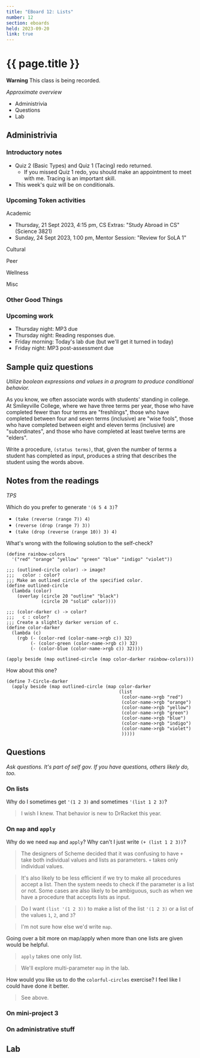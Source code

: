 ```yaml
---
title: "EBoard 12: Lists"
number: 12
section: eboards
held: 2023-09-20
link: true
---
```

# {{ page.title }}

**Warning** This class is being recorded.

_Approximate overview_

* Administrivia
* Questions
* Lab

Administrivia
-------------

### Introductory notes

* Quiz 2 (Basic Types) and Quiz 1 (Tacing) redo returned.
    * If you missed Quiz 1 redo, you should make an appointment
      to meet with me.  Tracing is an important skill.
* This week's quiz will be on conditionals.  

### Upcoming Token activities

Academic

* Thursday, 21 Sept 2023, 4:15 pm, CS Extras: "Study Abroad in CS"
  (Science 3821)
* Sunday, 24 Sept 2023, 1:00 pm, Mentor Session: "Review for SoLA 1"

Cultural

Peer

Wellness

Misc

### Other Good Things

### Upcoming work

* Thursday night: MP3 due
* Thursday night: Reading responses due.
* Friday morning: Today's lab due (but we'll get it turned in today)
* Friday night: MP3 post-assessment due

Sample quiz questions
---------------------

_Utilize boolean expressions and values in a program to produce conditional behavior._

As you know, we often associate words with students' standing in
college.  At Smileyville College, where we have three terms per
year, those who have completed fewer than four terms are "freshlings",
those who have completed between four and seven terms (inclusive)
are "wise fools", those who have completed between eight and eleven
terms (inclusive) are "subordinates", and those who have completed
at least twelve terms are "elders".

Write a procedure, `(status terms)`, that, given the number of
terms a student has completed as input, produces a string that
describes the student using the words above.

Notes from the readings
-----------------------

_TPS_

Which do you prefer to generate `'(6 5 4 3)`?

* `(take (reverse (range 7)) 4)`
* `(reverse (drop (range 7) 3))`
* `(take (drop (reverse (range 10)) 3) 4)`

What's wrong with the following solution to the self-check?

```
(define rainbow-colors 
  '("red" "orange" "yellow" "green" "blue" "indigo" "violet"))

;;; (outlined-circle color) -> image?
;;;   color : color?
;;; Make an outlined circle of the specified color.
(define outlined-circle
  (lambda (color)
    (overlay (circle 20 "outline" "black")
             (circle 20 "solid" color))))

;;; (color-darker c) -> color?
;;;   c : color?
;;; Create a slightly darker version of c.
(define color-darker
  (lambda (c)
    (rgb (- (color-red (color-name->rgb c)) 32)
         (- (color-green (color-name->rgb c)) 32)
         (- (color-blue (color-name->rgb c)) 32))))

(apply beside (map outlined-circle (map color-darker rainbow-colors)))
```

How about this one?

```
(define 7-Circle-darker
  (apply beside (map outlined-circle (map color-darker
                                          (list
                                           (color-name->rgb "red")
                                           (color-name->rgb "orange")
                                           (color-name->rgb "yellow")
                                           (color-name->rgb "green")
                                           (color-name->rgb "blue")
                                           (color-name->rgb "indigo")
                                           (color-name->rgb "violet")
                                           )))))
```

Questions
---------

_Ask questions.  It's part of self gov.  If you have questions, others
likely do, too._

### On lists

Why do I sometimes get `'(1 2 3)` and sometimes `'(list 1 2 3)`?

> I wish I knew.  That behavior is new to DrRacket this year.

### On `map` and `apply`

Why do we need `map` and `apply`?  Why can't I just write `(+ (list 1 2 3))`?

> The designers of Scheme decided that it was confusing to have `+` take
  both individual values and lists as parameters.  `+` takes only individual
  values.

> It's also likely to be less efficient if we try to make all procedures
  accept a list.  Then the system needs to check if the parameter is a
  list or not.  Some cases are also likely to be ambiguous, such as
  when we have a procedure that accepts lists as input.

> Do I want `(list '(1 2 3))` to make a list of the list `'(1 2 3)`
  or a list of the values `1`, `2`, and `3`?

> I'm not sure how else we'd write `map`.

Going over a bit more on map/apply when more than one lists are given would be helpful.

> `apply` takes one only list.  

> We'll explore multi-parameter `map` in the lab.

How would you like us to do the `colorful-circles` exercise?  I feel
like I could have done it better.

> See above.

### On mini-project 3

### On administrative stuff

Lab
---

